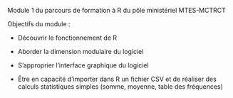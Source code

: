 Module 1 du parcours de formation à R du pôle ministériel MTES-MCTRCT

Objectifs du module : 

- Découvrir le fonctionnement de R

- Aborder la dimension modulaire du logiciel

- S’approprier l’interface graphique du logiciel

- Être en capacité d’importer dans R un fichier CSV et de réaliser des calculs statistiques simples (somme, moyenne, table des fréquences)
